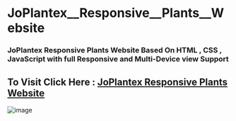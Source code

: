 # JoPlantex__Responsive__Plants__Website
 ### JoPlantex Responsive Plants Website Based On HTML , CSS , JavaScript with full Responsive and Multi-Device view Support
 
 
## To Visit Click Here : <a href ="https://shubham996633.github.io/JoPlantex__Responsive__Plants__Website/">JoPlantex Responsive Plants Website</a>
 
 
 ![image](https://user-images.githubusercontent.com/65014926/185263197-60f38dc1-f7f2-4f19-86d6-7363c2c40cb5.png)




